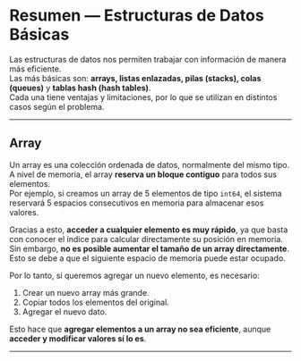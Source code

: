 # Resumen — Estructuras de Datos Básicas

Las estructuras de datos nos permiten trabajar con información de manera más eficiente.  
Las más básicas son: **arrays, listas enlazadas, pilas (stacks), colas (queues)** y **tablas hash (hash tables)**.  
Cada una tiene ventajas y limitaciones, por lo que se utilizan en distintos casos según el problema.

---

## Array

Un array es una colección ordenada de datos, normalmente del mismo tipo.  
A nivel de memoria, el array **reserva un bloque contiguo** para todos sus elementos.  
Por ejemplo, si creamos un array de 5 elementos de tipo `int64`, el sistema reservará 5 espacios consecutivos en memoria para almacenar esos valores.

Gracias a esto, **acceder a cualquier elemento es muy rápido**, ya que basta con conocer el índice para calcular directamente su posición en memoria.  
Sin embargo, **no es posible aumentar el tamaño de un array directamente**. Esto se debe a que el siguiente espacio de memoria puede estar ocupado.  

Por lo tanto, si queremos agregar un nuevo elemento, es necesario:

1. Crear un nuevo array más grande.
2. Copiar todos los elementos del original.
3. Agregar el nuevo dato.

Esto hace que **agregar elementos a un array no sea eficiente**, aunque **acceder y modificar valores sí lo es**.

---
